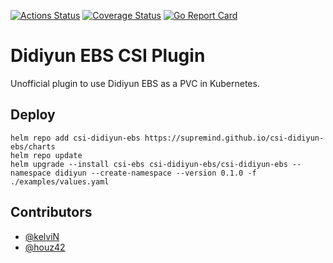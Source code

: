 [![Actions Status](https://github.com/supremind/csi-didiyun-ebs/workflows/csi-didiyun-ebs/badge.svg)](https://github.com/supremind/csi-didiyun-ebs/actions?query=workflow%3A%22csi-didiyun-ebs%22)
[![Coverage Status](https://coveralls.io/repos/github/supremind/csi-didiyun-ebs/badge.svg?branch=master)](https://coveralls.io/github/supremind/csi-didiyun-ebs?branch=master)
[![Go Report Card](https://goreportcard.com/badge/github.com/supremind/csi-didiyun-ebs)](https://goreportcard.com/report/github.com/supremind/didiyun-client) 

# Didiyun EBS CSI Plugin

Unofficial plugin to use Didiyun EBS as a PVC in Kubernetes.

## Deploy

```
helm repo add csi-didiyun-ebs https://supremind.github.io/csi-didiyun-ebs/charts
helm repo update
helm upgrade --install csi-ebs csi-didiyun-ebs/csi-didiyun-ebs --namespace didiyun --create-namespace --version 0.1.0 -f ./examples/values.yaml
```

## Contributors
- [@kelviN](https://github.com/killwing)
- [@houz42](https://github.com/houz42)
